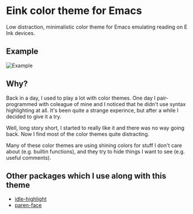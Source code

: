 # Eink color theme for Emacs

Low distraction, minimalistic color theme for Emacs emulating reading
on E Ink devices.

## Example

![Example](https://raw.githubusercontent.com/maio/eink-emacs/master/images/example.png)

## Why?

Back in a day, I used to play a lot with color themes. One day I
pair-programmed with coleague of mine and I noticed that he didn't use
syntax highlighting at all. It's been quite a strange experince, but
after a while I decided to give it a try.

Well, long story short, I started to really like it and there was no
way going back. Now I find most of the color themes quite distracting.

Many of these color themes are using shining colors for stuff I don't
care about (e.g. builtin functions), and they try to hide things I
want to see (e.g. useful comments).

## Other packages which I use along with this theme

- [idle-highlight](https://github.com/nonsequitur/idle-highlight-mode)
- [paren-face](https://github.com/tarsius/paren-face)
